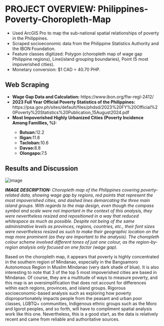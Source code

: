 # PROJECT OVERVIEW: Philippines-Poverty-Choropleth-Map
  <ul>
    <li>Used ArcGIS Pro to map the sub-national spatial relationships of poverty in the Philippines.</li>
    <li>Scraped socioeconomic data from the Philippine Statistics Authority and the IBON Foundation.</li>
    <li>Feature classes digitized: Polygon (choropleth map of wage gap Philippine regions), Line(island grouping boundaries), Point (5 most impoverished cities).</li>
    <li>Monetary conversion: $1 CAD = 40.70 PHP.</li>
  </ul>
  
## Web Scraping
<ul>
<li><b>Wage Gap Data and Calculation:</b> https://www.ibon.org/flw-regl-2412/ </li>
<li><b>2023 Full Year Official Poverty Statistics of the Philippines:</b> https://psa.gov.ph/sites/default/files/phdsd/2023%20FY%20Official%20Poverty%20Statistics%20Publication_15August2024.pdf </li>
<li><b>Most Impoverished Highly Urbanized Cities (Poverty Incidence Among Famillies, %):</b></li>
  <ul>
    <li><b>Butuan:</b>12.2</li>
    <li><b>Iligan:</b>11.8</li>
    <li><b>Tacloban:</b>10.6</li>
    <li><b>Davao:</b>8.8</li>
    <li><b>Olongapo:</b>7.5</li>
  </ul>
</ul>

## Results and Discussion

![image](https://github.com/user-attachments/assets/d7f38abc-8433-42bd-af2b-775ff2176aef)

<i> <b>IMAGE DESCRIPTION:</b> Choropleth map of the Philippines covering poverty-related data, showing wage gap by regions, red points that represent the most impoverished cities, and dashed lines demarcating the three main island groups. With regards to the map design, even though the compass symbol and scale were not important in the context of this analysis, they were nevertheless resized and repositioned in a way that reduced whitespace as much as possible. Despite not being of the same administrative levels as provinces, regions, countries, etc., their font sizes were nevertheless resized as such to make their geographic location on the map more prominent (as they are important to the analysis). The choropleth colour scheme involved different tones of just one colour, as the region-by-region analysis only focused on one factor (wage gap).</i>

Based on the choropleth map, it appears that poverty is highly concentrated in the southern region of Mindanao, especially in the Bangsamoro Autonomous Region in Muslim Mindanao (very dark shade of blue). It is also interesting to note that 3 of the top 5 most impoverished cities are based in Mindanao. Of course, they are a multitude of ways to measure poverty, and this map is an oversimplification that does not account for differences within each regions, provinces, and island groups. Rigorous socioeconomic-based analysis such as exploring how poverty disproportionately impacts people from the peasant and urban poor classes, LGBTQ+ communities, Indigenous ethnic groups such as the Moro and Igorot peoples, and so forth, will have to compliment spatial analysis work like this one. Nevertheless, this is a good start, as the data is relatively recent and came from reliable and authoritative sources.
